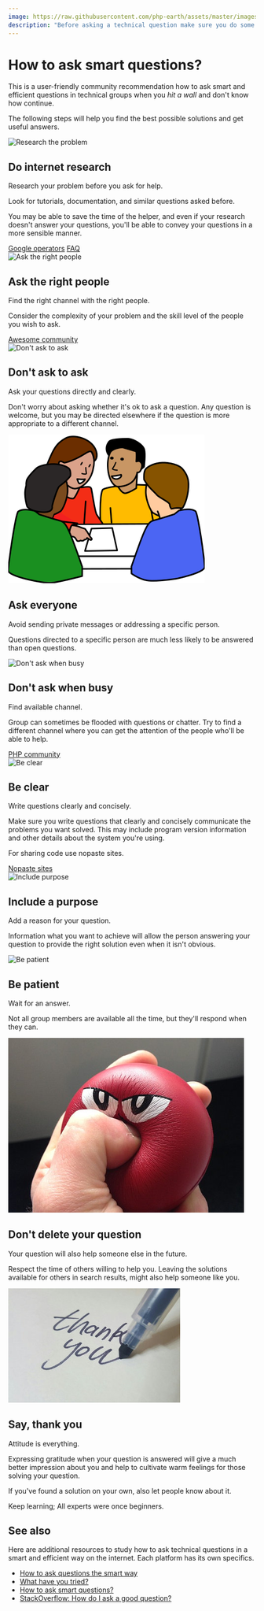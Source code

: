 ```yaml
---
image: https://raw.githubusercontent.com/php-earth/assets/master/images/content/smart-questions/intro.jpg
description: "Before asking a technical question make sure you do some research and study your issue on your own first."
---
```


# How to ask smart questions?

This is a user-friendly community recommendation how to ask smart and efficient
questions in technical groups when you *hit a wall* and don't know how continue.

The following steps will help you find the best possible solutions and get useful
answers.

<div class="ui relaxed divided items">
  <div class="item">
    <div class="image">
      <img src="https://media.giphy.com/media/3ohs4Aa0cVe4X22Kvm/giphy.gif" alt="Research the problem">
    </div>
    <div class="content">
      <h2 class="header">Do internet research</h2>
      <div class="meta">
        <span>Research your problem before you ask for help.</span>
      </div>
      <div class="description">
        <p>Look for tutorials, documentation, and similar questions asked before.</p>
        <p>You may be able to save the time of the helper, and even if your
        research doesn't answer your questions, you'll be able to convey your
        questions in a more sensible manner.</p>
      </div>
      <div class="extra">
        <a class="ui blue label" href="https://php.earth/docs/faq/misc/how-to-google"><i class="attach icon"></i> Google operators</a>
        <a class="ui blue label" href="https://php.earth/docs/faq"><i class="attach icon"></i> FAQ</a>
      </div>
    </div>
  </div>

  <div class="item">
    <div class="image">
      <img src="https://raw.githubusercontent.com/php-earth/PHP.earth/master/assets/images/community/smart-questions/3.png" alt="Ask the right people">
    </div>
    <div class="content">
      <h2 class="header">Ask the right people</h2>
      <div class="meta">
        <span>Find the right channel with the right people.</span>
      </div>
      <div class="description">
        <p>Consider the complexity of your problem and the skill level of the
        people you wish to ask.</p>
      </div>
      <div class="extra">
        <a class="ui blue label" href="https://github.com/php-earth/awesome-community"><i class="globe icon"></i> Awesome community</a>
      </div>
    </div>
  </div>

  <div class="item">
    <div class="image">
      <img src="https://raw.githubusercontent.com/php-earth/PHP.earth/master/assets/images/community/smart-questions/1.png" alt="Don't ask to ask">
    </div>
    <div class="content">
      <h2 class="header">Don't ask to ask</h2>
      <div class="meta">
        <span>Ask your questions directly and clearly.</span>
      </div>
      <div class="description">
        <p>Don't worry about asking whether it's ok to ask a question. Any
        question is welcome, but you may be directed elsewhere if the question
        is more appropriate to a different channel.</p>
      </div>
    </div>
  </div>

  <div class="item">
    <div class="image">
      <img src="https://raw.githubusercontent.com/php-earth/assets/master/images/content/smart-questions/group.png" alt="Ask everyone">
    </div>
    <div class="content">
      <h2 class="header">Ask everyone</h2>
      <div class="meta">
        <span>Avoid sending private messages or addressing a specific person.</span>
      </div>
      <div class="description">
        <p>Questions directed to a specific person are much less likely to be
        answered than open questions.</p>
      </div>
    </div>
  </div>

  <div class="item">
    <div class="image">
      <img src="https://raw.githubusercontent.com/php-earth/PHP.earth/master/assets/images/community/smart-questions/6.png" alt="Don't ask when busy">
    </div>
    <div class="content">
      <h2 class="header">Don't ask when busy</h2>
      <div class="meta">
        <span>Find available channel.</span>
      </div>
      <div class="description">
        <p>Group can sometimes be flooded with questions or chatter. Try to find
        a different channel where you can get the attention of the people who'll
        be able to help.</p>
      </div>
      <div class="extra">
        <a class="ui blue label" href="https://php.earth/docs/php/community/groups"><i class="globe icon"></i> PHP community</a>
      </div>
    </div>
  </div>

  <div class="item">
    <div class="image">
      <img src="https://raw.githubusercontent.com/php-earth/PHP.earth/master/assets/images/community/smart-questions/7.png" alt="Be clear">
    </div>
    <div class="content">
      <h2 class="header">Be clear</h2>
      <div class="meta">
        <span>Write questions clearly and concisely.</span>
      </div>
      <div class="description">
        <p>Make sure you write questions that clearly and concisely communicate
        the problems you want solved. This may include program version
        information and other details about the system you're using.</p>
        <p>For sharing code use nopaste sites.</p>
      </div>
      <div class="extra">
        <a class="ui blue label" href="https://php.earth/docs/interop/nopaste"><i class="attach icon"></i> Nopaste sites</a>
      </div>
    </div>
  </div>

  <div class="item">
    <div class="image">
      <img src="https://raw.githubusercontent.com/php-earth/PHP.earth/master/assets/images/community/smart-questions/8.png" alt="Include purpose">
    </div>
    <div class="content">
      <h2 class="header">Include a purpose</h2>
      <div class="meta">
        <span>Add a reason for your question.</span>
      </div>
      <div class="description">
        <p>Information what you want to achieve will allow the person answering
        your question to provide the right solution even when it isn't obvious.</p>
      </div>
    </div>
  </div>

  <div class="item">
    <div class="image">
      <img src="https://raw.githubusercontent.com/php-earth/PHP.earth/master/assets/images/community/smart-questions/9.png" alt="Be patient">
    </div>
    <div class="content">
      <h2 class="header">Be patient</h2>
      <div class="meta">
        <span>Wait for an answer.</span>
      </div>
      <div class="description">
        <p>Not all group members are available all the time, but they'll respond
        when they can.</p>
      </div>
    </div>
  </div>

  <div class="item">
    <div class="image">
      <img src="https://raw.githubusercontent.com/php-earth/assets/master/images/content/smart-questions/stress-ball.jpg" alt="Don't delete your question">
    </div>
    <div class="content">
      <h2 class="header">Don't delete your question</h2>
      <div class="meta">
        <span>Your question will also help someone else in the future.</span>
      </div>
      <div class="description">
        <p>Respect the time of others willing to help you. Leaving the solutions
        available for others in search results, might also help someone like you.</p>
      </div>
    </div>
  </div>

  <div class="item">
    <div class="image">
      <img src="https://raw.githubusercontent.com/php-earth/assets/master/images/content/smart-questions/thank-you.jpg" alt="Thank you">
    </div>
    <div class="content">
      <h2 class="header">Say, thank you</h2>
      <div class="meta">
        <span>Attitude is everything.</span>
      </div>
      <div class="description">
        <p>Expressing gratitude when your question is answered will give a much
        better impression about you and help to cultivate warm feelings for
        those solving your question.</p>
        <p>If you've found a solution on your own, also let people know about it.</p>
      </div>
    </div>
  </div>
</div>

Keep learning; All experts were once beginners.

## See also

Here are additional resources to study how to ask technical questions in a smart
and efficient way on the internet. Each platform has its own specifics.

* [How to ask questions the smart way](http://catb.org/~esr/faqs/smart-questions.html)
* [What have you tried?](http://mattgemmell.com/what-have-you-tried/)
* [How to ask smart questions?](http://doctormo.org/2010/07/23/asking-smart-questions/)
* [StackOverflow: How do I ask a good question?](http://stackoverflow.com/help/how-to-ask)
